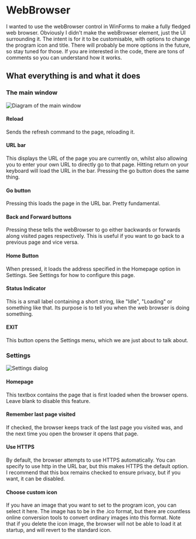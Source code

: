 # WebBrowser

I wanted to use the webBrowser control in WinForms to make a fully fledged web browser. Obviously I didn't make the webBrowser element, just the UI surrounding it. The intent is for it to be customisable, with options to change the program icon and title. There will probably be more options in the future, so stay tuned for those. If you are interested in the code, there are tons of comments so you can understand how it works.


## What everything is and what it does

### The main window

![Diagram of the main window](https://raw.githubusercontent.com/floathandthing/WebBrowser/master/MainUI.PNG "Diagram of the main window")

#### Reload
Sends the refresh command to the page, reloading it.

#### URL bar
This displays the URL of the page you are currently on, whilst also allowing you to enter your own URL to directly go to that page. Hitting return on your keyboard will load the URL in the bar. Pressing the go button does the same thing.

#### Go button
Pressing this loads the page in the URL bar. Pretty fundamental.

#### Back and Forward buttons
Pressing these tells the webBrowser to go either backwards or forwards along visited pages respectively. This is useful if you want to go back to a previous page and vice versa.

#### Home Button
When pressed, it loads the address specified in the Homepage option in Settings. See Settings for how to configure this page.

#### Status Indicator
This is a small label containing a short string, like "Idle", "Loading" or something like that. Its purpose is to tell you when the web browser is doing something.

#### EXIT
This button opens the Settings menu, which we are just about to talk about.

### Settings
![Settings dialog](https://raw.githubusercontent.com/floathandthing/WebBrowser/master/Settings.PNG "Settings dialog")

#### Homepage
This textbox contains the page that is first loaded when the browser opens. Leave blank to disable this feature.

#### Remember last page visited
If checked, the browser keeps track of the last page you visited was, and the next time you open the browser it opens that page.

#### Use HTTPS
By default, the browser attempts to use HTTPS automatically. You can specify to use http in the URL bar, but this makes HTTPS the default option. I recommend that this box remains checked to ensure privacy, but if you want, it can be disabled.

#### Choose custom icon
If you have an image that you want to set to the program icon, you can select it here. The image has to be in the .ico format, but there are countless online conversion tools to convert ordinary images into this format. Note that if you delete the icon image, the browser will not be able to load it at startup, and will revert to the standard icon.

